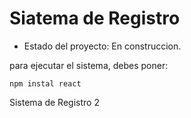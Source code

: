 <h1>Siatema de Registro</h1>

- Estado del proyecto: En construccion.

para ejecutar el sistema, debes poner:

```npm instal react```

Sistema de Registro 2
